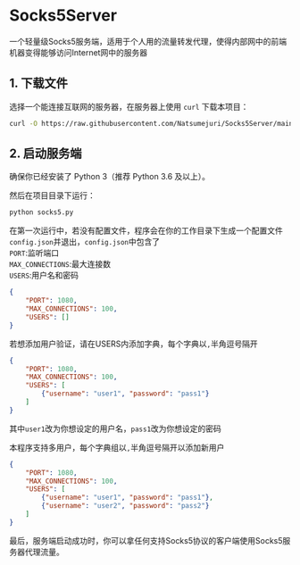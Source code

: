 # Socks5Server
一个轻量级Socks5服务端，适用于个人用的流量转发代理，使得内部网中的前端机器变得能够访问Internet网中的服务器
## 1. 下载文件

选择一个能连接互联网的服务器，在服务器上使用 `curl` 下载本项目：

```bash
curl -O https://raw.githubusercontent.com/Natsumejuri/Socks5Server/main/socks5.py
```
## 2. 启动服务端

确保你已经安装了 Python 3（推荐 Python 3.6 及以上）。

然后在项目目录下运行：

```bash
python socks5.py
```
在第一次运行中，若没有配置文件，程序会在你的工作目录下生成一个配置文件`config.json`并退出，`config.json`中包含了  
`PORT`:监听端口  
`MAX_CONNECTIONS`:最大连接数  
`USERS`:用户名和密码  

```json
{
    "PORT": 1080,
    "MAX_CONNECTIONS": 100,
    "USERS": []
}
```
若想添加用户验证，请在USERS内添加字典，每个字典以`,`半角逗号隔开  
```json
{
    "PORT": 1080,
    "MAX_CONNECTIONS": 100,
    "USERS": [
        {"username": "user1", "password": "pass1"}
    ]
}

```
其中`user1`改为你想设定的用户名，`pass1`改为你想设定的密码  

本程序支持多用户，每个字典组以`,`半角逗号隔开以添加新用户  
```json
{
    "PORT": 1080,
    "MAX_CONNECTIONS": 100,
    "USERS": [
        {"username": "user1", "password": "pass1"},
        {"username": "user2", "password": "pass2"}
    ]
}

```

最后，服务端启动成功时，你可以拿任何支持Socks5协议的客户端使用Socks5服务器代理流量。

